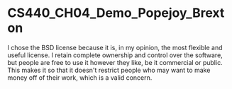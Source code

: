 # CS440_CH04_Demo_Popejoy_Brexton

I chose the BSD license because it is, in my opinion, the most flexible and useful license. I retain complete ownership and control over the software, but people are free to use it however they like, be it commercial or public. This makes it so that it doesn't restrict people who may want to make money off of their work, which is a valid concern.

